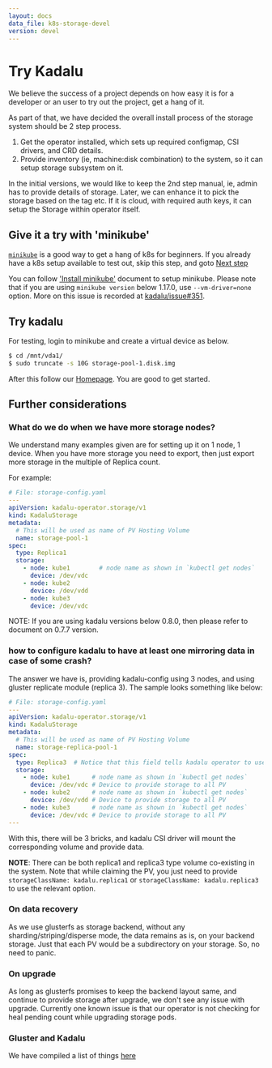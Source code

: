 ```yaml
---
layout: docs
data_file: k8s-storage-devel
version: devel
---
```

# Try Kadalu

We believe the success of a project depends on  how easy it is for a developer
or an user to try out the project, get a hang of it.

As part of that, we have decided the overall install process of the storage
system should be 2 step process.

1. Get the operator installed, which sets up required configmap, CSI drivers,
   and CRD details.
2. Provide inventory (ie, machine:disk combination) to the system, so it can
   setup storage subsystem on it.

In the initial versions, we would like to keep the 2nd step manual, ie, admin
has to provide details of storage. Later, we can enhance it to pick the
storage based on the tag etc. If it is cloud, with required auth keys,
it can setup the Storage within operator itself.

## Give it a try with 'minikube'

[`minikube`](https://kubernetes.io/docs/setup/minikube/) is a good way to get a hang of k8s for beginners. If you already have a k8s setup available to test out, skip this step, and goto [Next step](#try-kadalu)

You can follow ['Install minikube'](https://kubernetes.io/docs/tasks/tools/install-minikube/) document to setup minikube. Please note that if you are using `minikube version` below 1.17.0, use `--vm-driver=none` option. More on this issue is recorded at [kadalu/issue#351](https://github.com/kadalu/kadalu/issues/351).

## Try kadalu

For testing, login to minikube and create a virtual device as below.

```bash
$ cd /mnt/vda1/
$ sudo truncate -s 10G storage-pool-1.disk.img
```

After this follow our [Homepage](https://github.com/kadalu/kadalu). You are good to get started.

## Further considerations

### What do we do when we have more storage nodes?

We understand many examples given are for setting up it on 1 node, 1 device. When you have more storage you need to export, then just export more storage in the multiple of Replica count.

For example:

```yaml
# File: storage-config.yaml
---
apiVersion: kadalu-operator.storage/v1
kind: KadaluStorage
metadata:
  # This will be used as name of PV Hosting Volume
  name: storage-pool-1
spec:
  type: Replica1
  storage:
    - node: kube1        # node name as shown in `kubectl get nodes`
      device: /dev/vdc
    - node: kube2
      device: /dev/vdd
    - node: kube3
      device: /dev/vdc
```

NOTE: If you are using kadalu versions below 0.8.0, then please refer to document on 0.7.7 version.

### how to configure kadalu to have at least one mirroring data in case of some crash?

The answer we have is, providing kadalu-config using 3 nodes, and using gluster replicate module (replica 3). The sample looks something like below:

```yaml
# File: storage-config.yaml
---
apiVersion: kadalu-operator.storage/v1
kind: KadaluStorage
metadata:
  # This will be used as name of PV Hosting Volume
  name: storage-replica-pool-1
spec:
  type: Replica3  # Notice that this field tells kadalu operator to use replicate module.
  storage:
    - node: kube1      # node name as shown in `kubectl get nodes`
      device: /dev/vdc # Device to provide storage to all PV
    - node: kube2      # node name as shown in `kubectl get nodes`
      device: /dev/vdd # Device to provide storage to all PV
    - node: kube3      # node name as shown in `kubectl get nodes`
      device: /dev/vdc # Device to provide storage to all PV
---
```

With this, there will be 3 bricks, and kadalu CSI driver will mount the corresponding volume and provide data.

**NOTE**: There can be both replica1 and replica3 type volume co-existing in the system. Note that while claiming the PV, you just need to provide `storageClassName: kadalu.replica1` or `storageClassName: kadalu.replica3` to use the relevant option.

### On data recovery

As we use glusterfs as storage backend, without any sharding/striping/disperse mode, the data remains as is, on your backend storage. Just that each PV would be a subdirectory on your storage. So, no need to panic.

### On upgrade

As long as glusterfs promises to keep the backend layout same, and continue to provide storage after upgrade, we don't see any issue with upgrade. Currently one known issue is that our operator is not checking for heal pending count while upgrading storage pods.


### Gluster and Kadalu

We have compiled a list of things [here](https://kadalu.io/docs/k8s-storage/latest/gluster-and-kadalu)
